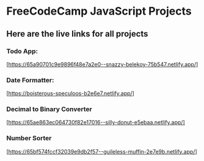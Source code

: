 # FreeCodeCamp JavaScript Projects

## Here are the live links for all projects

### Todo App:
[https://65a90701c9e9896f48e7a2e0--snazzy-belekoy-75b547.netlify.app/]

### Date Formatter: 
[https://boisterous-speculoos-b2e6e7.netlify.app/]

### Decimal to Binary Converter
[https://65ae863ec064730f82e17016--silly-donut-e5ebaa.netlify.app/]

### Number Sorter
[https://65bf574fccf32039e9db2f57--guileless-muffin-2e7e9b.netlify.app/]
